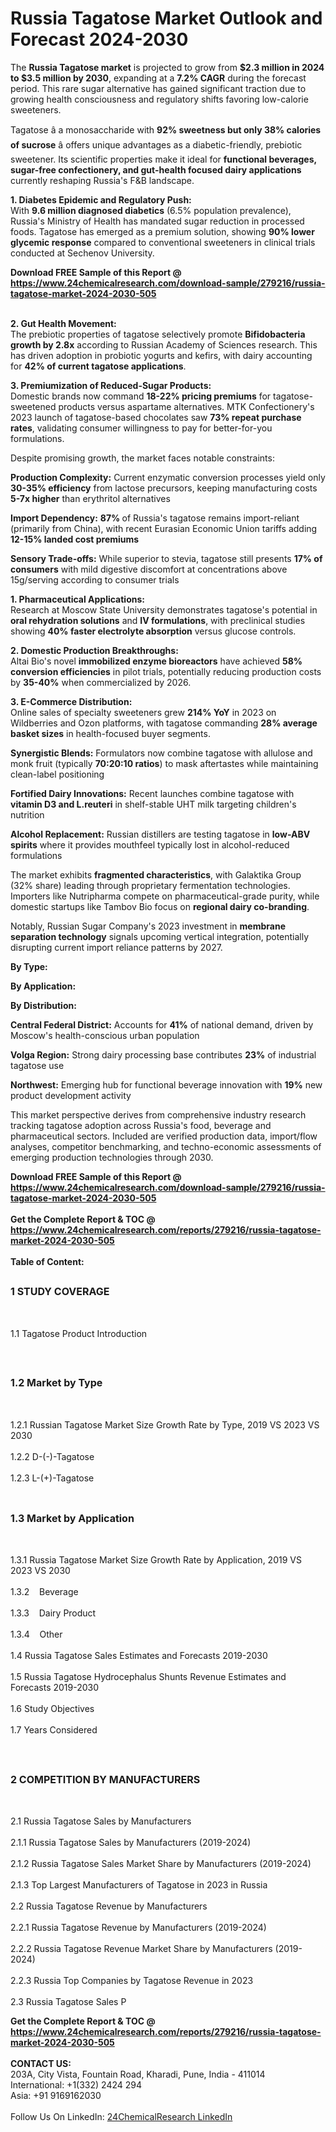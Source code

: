 <h1>Russia Tagatose Market Outlook and Forecast 2024-2030</h1><p>The <strong>Russia Tagatose market</strong> is projected to grow from <strong>$2.3 million in 2024 to $3.5 million by 2030</strong>, expanding at a <strong>7.2% CAGR</strong> during the forecast period. This rare sugar alternative has gained significant traction due to growing health consciousness and regulatory shifts favoring low-calorie sweeteners.</p><p>Tagatose â a monosaccharide with <strong>92% sweetness but only 38% calories of sucrose</strong> â offers unique advantages as a diabetic-friendly, prebiotic sweetener. Its scientific properties make it ideal for <strong>functional beverages, sugar-free confectionery, and gut-health focused dairy applications</strong> currently reshaping Russia's F&amp;B landscape.</p><p><strong>1. Diabetes Epidemic and Regulatory Push:</strong><br>
With <strong>9.6 million diagnosed diabetics</strong> (6.5% population prevalence), Russia's Ministry of Health has mandated sugar reduction in processed foods. Tagatose has emerged as a premium solution, showing <strong>90% lower glycemic response</strong> compared to conventional sweeteners in clinical trials conducted at Sechenov University.</p><div><b>Download FREE Sample of this Report @ 
            <a href="https://www.24chemicalresearch.com/download-sample/279216/russia-tagatose-market-2024-2030-505">
            https://www.24chemicalresearch.com/download-sample/279216/russia-tagatose-market-2024-2030-505</a></b></div><br><p><strong>2. Gut Health Movement:</strong><br>
The prebiotic properties of tagatose selectively promote <strong>Bifidobacteria growth by 2.8x</strong> according to Russian Academy of Sciences research. This has driven adoption in probiotic yogurts and kefirs, with dairy accounting for <strong>42% of current tagatose applications</strong>.</p><p><strong>3. Premiumization of Reduced-Sugar Products:<br>
</strong>Domestic brands now command <strong>18-22% pricing premiums</strong> for tagatose-sweetened products versus aspartame alternatives. MTK Confectionery's 2023 launch of tagatose-based chocolates saw <strong>73% repeat purchase rates</strong>, validating consumer willingness to pay for better-for-you formulations.</p><p>Despite promising growth, the market faces notable constraints:</p><p><strong>Production Complexity:</strong> Current enzymatic conversion processes yield only <strong>30-35% efficiency</strong> from lactose precursors, keeping manufacturing costs <strong>5-7x higher</strong> than erythritol alternatives</p><p><strong>Import Dependency:</strong> <strong>87% </strong>of Russia's tagatose remains import-reliant (primarily from China), with recent Eurasian Economic Union tariffs adding <strong>12-15% landed cost premiums</strong></p><p><strong>Sensory Trade-offs:</strong> While superior to stevia, tagatose still presents <strong>17% of consumers</strong> with mild digestive discomfort at concentrations above 15g/serving according to consumer trials</p><p><strong>1. Pharmaceutical Applications:<br>
</strong>Research at Moscow State University demonstrates tagatose's potential in <strong>oral rehydration solutions</strong> and <strong>IV formulations</strong>, with preclinical studies showing <strong>40% faster electrolyte absorption</strong> versus glucose controls.</p><p><strong>2. Domestic Production Breakthroughs:</strong><br>
Altai Bio's novel <strong>immobilized enzyme bioreactors</strong> have achieved <strong>58% conversion efficiencies</strong> in pilot trials, potentially reducing production costs by <strong>35-40%</strong> when commercialized by 2026.</p><p><strong>3. E-Commerce Distribution:</strong><br>
Online sales of specialty sweeteners grew <strong>214% YoY</strong> in 2023 on Wildberries and Ozon platforms, with tagatose commanding <strong>28% average basket sizes</strong> in health-focused buyer segments.</p><p><strong>Synergistic Blends:</strong> Formulators now combine tagatose with allulose and monk fruit (typically <strong>70:20:10 ratios</strong>) to mask aftertastes while maintaining clean-label positioning</p><p><strong>Fortified Dairy Innovations:</strong> Recent launches combine tagatose with <strong>vitamin D3 and L.reuteri</strong> in shelf-stable UHT milk targeting children's nutrition</p><p><strong>Alcohol Replacement:</strong> Russian distillers are testing tagatose in <strong>low-ABV spirits</strong> where it provides mouthfeel typically lost in alcohol-reduced formulations</p><p>The market exhibits <strong>fragmented characteristics</strong>, with Galaktika Group (32% share) leading through proprietary fermentation technologies. Importers like Nutripharma compete on pharmaceutical-grade purity, while domestic startups like Tambov Bio focus on <strong>regional dairy co-branding</strong>.</p><p>Notably, Russian Sugar Company's 2023 investment in <strong>membrane separation technology</strong> signals upcoming vertical integration, potentially disrupting current import reliance patterns by 2027.</p><p><strong>By Type:</strong></p><p><strong>By Application:</strong></p><p><strong>By Distribution:</strong></p><p><strong>Central Federal District:</strong> Accounts for <strong>41%</strong> of national demand, driven by Moscow's health-conscious urban population</p><p><strong>Volga Region:</strong> Strong dairy processing base contributes <strong>23%</strong> of industrial tagatose use</p><p><strong>Northwest:</strong> Emerging hub for functional beverage innovation with <strong>19%</strong> new product development activity</p><p>This market perspective derives from comprehensive industry research tracking tagatose adoption across Russia's food, beverage and pharmaceutical sectors. Included are verified production data, import/flow analyses, competitor benchmarking, and techno-economic assessments of emerging production technologies through 2030.</p><div><b>Download FREE Sample of this Report @ 
            <a href="https://www.24chemicalresearch.com/download-sample/279216/russia-tagatose-market-2024-2030-505">
            https://www.24chemicalresearch.com/download-sample/279216/russia-tagatose-market-2024-2030-505</a></b></div><br><div><b>Get the Complete Report & TOC @ 
            <a href="https://www.24chemicalresearch.com/reports/279216/russia-tagatose-market-2024-2030-505">
            https://www.24chemicalresearch.com/reports/279216/russia-tagatose-market-2024-2030-505</a></b></div><br>
            <b>Table of Content:</b><p><h2><span style="font-size:16px"><strong>1 STUDY COVERAGE</strong></span></h2><br />
<p>1.1 Tagatose Product Introduction</p><br />
<h2><span style="font-size:16px"><strong>1.2 Market by Type</strong></span></h2><br />
<p>1.2.1 Russian Tagatose Market Size Growth Rate by Type, 2019 VS 2023 VS 2030<br /><br />
1.2.2 D-(-)-Tagatose&nbsp;&nbsp; &nbsp;<br /><br />
1.2.3 L-(+)-Tagatose<br /><br />
<h2><span style="font-size:16px"><strong>1.3 Market by Application</strong></span></h2><br />
<p>1.3.1 Russia Tagatose Market Size Growth Rate by Application, 2019 VS 2023 VS 2030<br /><br />
1.3.2&nbsp;&nbsp; &nbsp;Beverage<br /><br />
1.3.3&nbsp;&nbsp; &nbsp;Dairy Product<br /><br />
1.3.4&nbsp;&nbsp; &nbsp;Other<br /><br />
1.4 Russia Tagatose Sales Estimates and Forecasts 2019-2030<br /><br />
1.5 Russia Tagatose Hydrocephalus Shunts Revenue Estimates and Forecasts 2019-2030<br /><br />
1.6 Study Objectives<br /><br />
1.7 Years Considered</p><br />
<h2><span style="font-size:16px"><strong>2 COMPETITION BY MANUFACTURERS</strong></span></h2><br />
<p>2.1 Russia Tagatose Sales by Manufacturers<br /><br />
2.1.1 Russia Tagatose Sales by Manufacturers (2019-2024)<br /><br />
2.1.2 Russia Tagatose Sales Market Share by Manufacturers (2019-2024)<br /><br />
2.1.3 Top Largest Manufacturers of Tagatose in 2023 in Russia<br /><br />
2.2 Russia Tagatose Revenue by Manufacturers<br /><br />
2.2.1 Russia Tagatose Revenue by Manufacturers (2019-2024)<br /><br />
2.2.2 Russia Tagatose Revenue Market Share by Manufacturers (2019-2024)<br /><br />
2.2.3 Russia Top Companies by Tagatose Revenue in 2023<br /><br />
2.3 Russia Tagatose Sales P</p><div><b>Get the Complete Report & TOC @ 
            <a href="https://www.24chemicalresearch.com/reports/279216/russia-tagatose-market-2024-2030-505">
            https://www.24chemicalresearch.com/reports/279216/russia-tagatose-market-2024-2030-505</a></b></div><br><b>CONTACT US:</b><br>
            203A, City Vista, Fountain Road, Kharadi, Pune, India - 411014<br>
            International: +1(332) 2424 294<br>
            Asia: +91 9169162030 <br><br>
            Follow Us On LinkedIn: <a href="https://www.linkedin.com/company/24chemicalresearch/">24ChemicalResearch LinkedIn</a>